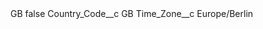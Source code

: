 <?xml version="1.0" encoding="UTF-8"?>
<CustomMetadata xmlns="http://soap.sforce.com/2006/04/metadata" xmlns:xsi="http://www.w3.org/2001/XMLSchema-instance" xmlns:xsd="http://www.w3.org/2001/XMLSchema">
    <label>GB</label>
    <protected>false</protected>
    <values>
        <field>Country_Code__c</field>
        <value xsi:type="xsd:string">GB</value>
    </values>
    <values>
        <field>Time_Zone__c</field>
        <value xsi:type="xsd:string">Europe/Berlin</value>
    </values>
</CustomMetadata>
